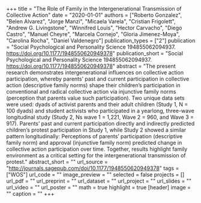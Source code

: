 +++
title = "The Role of Family in the Intergenerational Transmission of Collective Action"
date = "2020-01-01"
authors = ["Roberto Gonzalez", "Belen Alvarez", "Jorge Manzi", "Micaela Varela", "Cristian Frigolett", "Andrew G. Livingstone", "Winnifred Louis", "Hector Carvacho", "Diego Castro", "Manuel Cheyre", "Marcela Cornejo", "Gloria Jimenez-Moya", "Carolina Rocha", "Daniel Valdenegro"]
publication_types = ["2"]
publication = "Social Psychological and Personality Science 194855062094937. https://doi.org/10.1177/1948550620949378"
publication_short = "Social Psychological and Personality Science 194855062094937. https://doi.org/10.1177/1948550620949378"
abstract = "The present research demonstrates intergenerational influences on collective action participation, whereby parents’ past and current participation in collective action (descriptive family norms) shape their children’s participation in conventional and radical collective action via injunctive family norms (perception that parents value such participation). Two unique data sets were used: dyads of activist parents and their adult children (Study 1, N = 100 dyads) and student activists who participated in a yearlong, three-wave longitudinal study (Study 2, Ns wave 1 = 1,221, Wave 2 = 960, and Wave 3 = 917). Parents’ past and current participation directly and indirectly predicted children’s protest participation in Study 1, while Study 2 showed a similar pattern longitudinally: Perceptions of parents’ participation (descriptive family norm) and approval (injunctive family norm) predicted change in collective action participation over time. Together, results highlight family environment as a critical setting for the intergenerational transmission of protest."
abstract_short = ""
url_source = "http://journals.sagepub.com/doi/10.1177/1948550620949378"
tags = ["WOS"]
url_code = ""
image_preview = ""
selected = false
projects = []
url_pdf = ""
url_preprint = ""
url_dataset = ""
url_project = ""
url_slides = ""
url_video = ""
url_poster = ""
math = true
highlight = true
[header]
image = ""
caption = ""
+++
